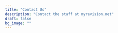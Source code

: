 ```yaml
---
title: "Contact Us"
description: "Contact the staff at myrevision.net"
draft: false
bg_image: ""
---
```

